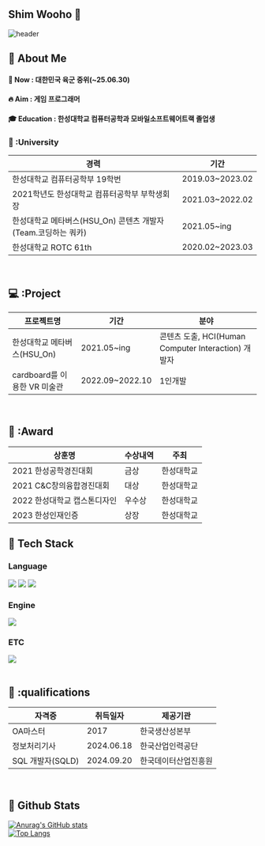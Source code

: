 ## Shim Wooho 👋

<div>
  
  <!--Header-->
  ![header](https://capsule-render.vercel.app/api?type=waving&color=gradient&height=300&section=header&text=Welcome%20to%20My%20Git%20%F0%9F%A4%97)
  
</div>

<div>
  <!--Body-->
  
  ## 👀 About Me
  #### :raising_hand: Now : 대한민국 육군 중위(~25.06.30)<br/>
  #### :fire: Aim : 게임 프로그래머<br/>
  #### :mortar_board: Education : 한성대학교 컴퓨터공학과 모바일소프트웨어트랙 졸업생
  ### 🏫 :University

  | 경력                                          | 기간            |
  | --------------------------------------------- | --------------- |
  | 한성대학교 컴퓨터공학부 19학번                | 2019.03~2023.02 |
  | 2021학년도 한성대학교 컴퓨터공학부 부학생회장 | 2021.03~2022.02 |
  | 한성대학교 메타버스(HSU_On) 콘텐츠 개발자 (Team.코딩하는 쿼카) | 2021.05~ing     |
  | 한성대학교 ROTC 61th                       | 2020.02~2023.03     |
  <br/>
  
  ## 💻 :Project
  |          프로젝트명                 | 기간            | 분야             |
  | --------------------------------------------- | --------------- | -------      |
  | 한성대학교 메타버스(HSU_On)                | 2021.05~ing | 콘텐츠 도출, HCI(Human Computer Interaction) 개발자               |
  | cardboard를 이용한 VR 미술관 | 2022.09~2022.10 | 1인개발                          |
  <br/>

  ## 🥇 :Award
  | 상훈명                       | 수상내역               | 주최                      |
| ---------------------------- | ---------------------- | ------------------------- |
| 2021 한성공학경진대회        | 금상                   | 한성대학교                |
| 2021 C&C창의융합경진대회     | 대상                   | 한성대학교                |
| 2022 한성대학교 캡스톤디자인 | 우수상                 | 한성대학교                |
| 2023 한성인재인증            | 상장 | 한성대학교                |

  ## 🧱 Tech Stack
  ### Language
  <!--Python-->
  <img src="https://img.shields.io/badge/Python-3776AB?style=flat-square&logo=Python&logoColor=white"/>
  <!--C++-->
  <img src="https://img.shields.io/badge/c++-00599C?style=for-the-badge&logo=c%2B%2B&logoColor=white">
  <!--C#-->
  <img src="https://img.shields.io/badge/csharp-239120?style=for-the-badge&logo=c sharp&logoColor=white">
  <br/>
  
  ### Engine
  <!--Unity-->
  <img src="https://img.shields.io/badge/Unity-FFFFFF?style=for-the-badge&logo=Unity&logoColor=black">
  <br/>
  
  ### ETC
  <!--MySQL-->
  <img src="https://img.shields.io/badge/MySQL-4479A1?style=flat-square&logo=MySQL&logoColor=white"/>
  <br/>
  <br/>

  ## 📔 :qualifications
  |          자격증                 | 취득일자            | 제공기관             |
  | --------------------------------------------- | --------------- | -------      |
  | OA마스터  |2017 | 한국생산성본부|
  | 정보처리기사                | 2024.06.18 | 한국산업인력공단               |
  | SQL 개발자(SQLD) | 2024.09.20 | 한국데이터산업진흥원       |
  <br/>
  
  ## 🤔 Github Stats
  [![Anurag's GitHub stats](https://github-readme-stats.vercel.app/api?username=woohozang)](https://github.com/anuraghazra/github-readme-stats)
  <br/>
  [![Top Langs](https://github-readme-stats.vercel.app/api/top-langs/?username=woohozang)](https://github.com/anuraghazra/github-readme-stats)
  
</div>

<!--
**Jiyu-Kim/Jiyu-Kim** is a ✨ _special_ ✨ repository because its `README.md` (this file) appears on your GitHub profile.

Here are some ideas to get you started:
- Hi there 👋
- 🔭 I’m currently working on ...
- 🌱 I’m currently learning ...
- 👯 I’m looking to collaborate on ...
- 🤔 I’m looking for help with ...
- 💬 Ask me about ...
- 📫 How to reach me: ...
- 😄 Pronouns: ...
- ⚡ Fun fact: ...
-->
